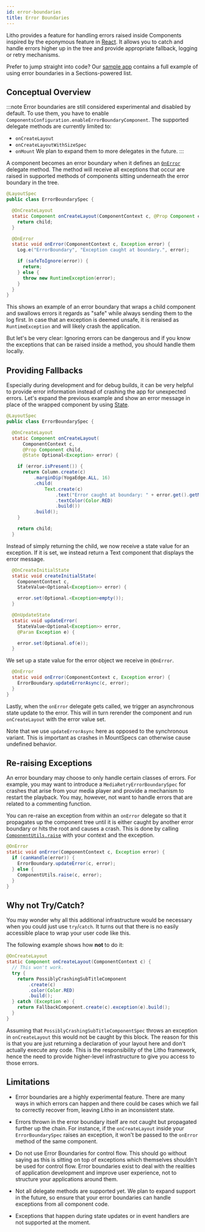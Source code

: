```yaml
---
id: error-boundaries
title: Error Boundaries
---
```


Litho provides a feature for handling errors raised inside Components inspired
by the eponymous feature in [React](https://reactjs.org/docs/error-boundaries.html).
It allows you to catch and handle errors higher up in the tree and provide
appropriate fallback, logging or retry mechanisms.

Prefer to jump straight into code? Our [sample
app](https://github.com/facebook/litho/tree/master/sample/src/main/java/com/facebook/samples/litho/errors)
contains a full example of using error boundaries in a Sections-powered list.

## Conceptual Overview

:::note
 Error boundaries are still considered experimental and disabled by
default. To use them, you have to enable `ComponentsConfiguration.enableErrorBoundaryComponent`.
The supported delegate methods are currently limited to:
- `onCreateLayout`
- `onCreateLayoutWithSizeSpec`
- `onMount`
We plan to expand them to more delegates in the future.
:::

A component becomes an error boundary when it defines an
[`OnError`](pathname:///javadoc/com/facebook/litho/annotations/OnError.html) delegate method.
The method will receive all exceptions that occur are raised in supported
methods of components sitting underneath the error boundary in the tree.

```java
@LayoutSpec
public class ErrorBoundarySpec {

  @OnCreateLayout
  static Component onCreateLayout(ComponentContext c, @Prop Component child) {
    return child;
  }

  @OnError
  static void onError(ComponentContext c, Exception error) {
    Log.e("ErrorBoundary", "Exception caught at boundary.", error);

    if (safeToIgnore(error)) {
      return;
    } else {
      throw new RuntimeException(error);
    }
  }
}
```

This shows an example of an error boundary that wraps a child component
and swallows errors it regards as "safe" while always sending them to the log first.
In case that an exception is deemed unsafe, it is reraised as `RuntimeException`
and will likely crash the application.

But let's be very clear: Ignoring errors can be dangerous and if you know the
exceptions that can be raised inside a method, you should handle them locally.

## Providing Fallbacks

Especially during development and for debug builds, it can be very helpful to
provide error information instead of crashing the app for unexpected errors.
Let's expand the previous example and show an error message in place of the
wrapped component by using [State](state).

```java
@LayoutSpec
public class ErrorBoundarySpec {

  @OnCreateLayout
  static Component onCreateLayout(
      ComponentContext c,
      @Prop Component child,
      @State Optional<Exception> error) {

    if (error.isPresent()) {
      return Column.create(c)
          .marginDip(YogaEdge.ALL, 16)
          .child(
              Text.create(c)
                  .text("Error caught at boundary: " + error.get().getMessage())
                  .textColor(Color.RED)
                  .build())
          .build();
    }

    return child;
  }

```

Instead of simply returning the child, we now receive a state value for an
exception. If it is set, we instead return a Text component that displays
the error message.

```java
  @OnCreateInitialState
  static void createInitialState(
    ComponentContext c,
    StateValue<Optional<Exception>> error) {

    error.set(Optional.<Exception>empty());
  }

  @OnUpdateState
  static void updateError(
    StateValue<Optional<Exception>> error,
    @Param Exception e) {

    error.set(Optional.of(e));
  }
```

We set up a state value for the error object we receive in `@OnError`.

```java
  @OnError
  static void onError(ComponentContext c, Exception error) {
    ErrorBoundary.updateErrorAsync(c, error);
  }
}
```

Lastly, when the `onError` delegate gets called, we trigger an asynchronous
state update to the error. This will in turn rerender the component and run
`onCreateLayout` with the error value set.

Note that we use `updateErrorAsync` here as opposed to the synchronous variant.
This is important as crashes in MountSpecs can otherwise cause undefined
behavior.

## Re-raising Exceptions

An error boundary may choose to only handle certain classes of errors. For
example, you may want to introduce a `MediaRetryErrorBoundarySpec` for crashes
that arise from your media player and provide a mechanism to restart the
playback. You may, however, not want to handle errors that are related to a
commenting function.

You can re-raise an exception from within an `onError` delegate so that it
propagates up the component tree until it is either caught by another error
boundary or hits the root and causes a crash. This is done by calling
[`ComponentUtils.raise`](pathname:///javadoc/com/facebook/litho/ComponentUtils.html#raise-com.facebook.litho.ComponentContext-java.lang.Exception-) with your context and the exception.

```java
@OnError
static void onError(ComponentContext c, Exception error) {
  if (canHandle(error)) {
    ErrorBoundary.updateError(c, error);
  } else {
    ComponentUtils.raise(c, error);
  }
}
```

## Why not Try/Catch?

You may wonder why all this additional infrastructure would be necessary when
you could just use `try`/`catch`. It turns out that there is no easily
accessible place to wrap your user code like this.

The following example shows how **not** to do it:

```java
@OnCreateLayout
static Component onCreateLayout(ComponentContext c) {
  // This won't work.
  try {
    return PossiblyCrashingSubTitleComponent
        .create(c)
        .color(Color.RED)
        .build();
  } catch (Exception e) {
    return FallbackComponent.create(c).exception(e).build();
  }
}
```

Assuming that `PossiblyCrashingSubTitleComponentSpec` throws an exception in
`onCreateLayout` this would not be caught by this block. The reason for this is
that you are just returning a declaration of your layout here and don't actually
execute any code. This is the responsibility of the Litho framework, hence the
need to provide higher-level infrastructure to give you access to those errors.

## Limitations

- Error boundaries are a highly experimental feature. There are many ways in
  which errors can happen and there could be cases which we fail to correctly
  recover from, leaving Litho in an inconsistent state.

- Errors thrown in the error boundary itself are not caught but propagated
  further up the chain. For instance, if the `onCreateLayout` inside your
  `ErrorBoundarySpec` raises an exception, it won't be passed to the `onError`
  method of the same component.

- Do not use Error Boundaries for control flow. This should go without saying as
  this is sitting on top of exceptions which themselves shouldn't be used for
  control flow. Error boundaries exist to deal with the realities of application
  development and improve user experience, not to structure your applications
  around them.

- Not all delegate methods are supported yet. We plan to expand support in the
  future, so ensure that your error boundaries can handle exceptions from all
  component code.

- Exceptions that happen during state updates or in event handlers are not
  supported at the moment.
